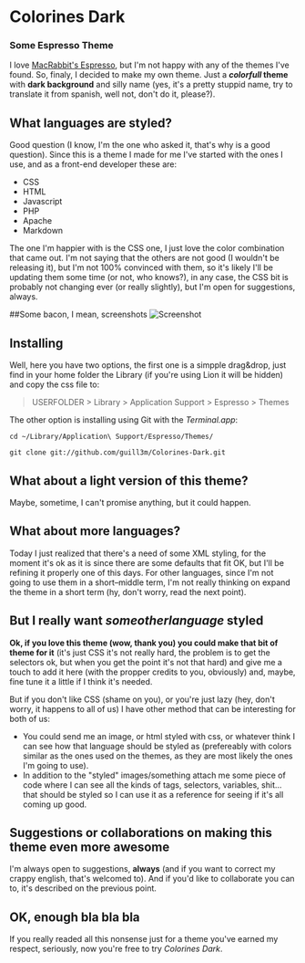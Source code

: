 # Colorines Dark
### Some Espresso Theme

I love [MacRabbit's Espresso](http://macrabbit.com/espresso/), but I'm not happy with any of the themes I've found. So, finaly, I decided to make my own theme. Just a ***colorfull* theme** with **dark background** and silly name (yes, it's a pretty stuppid name, try to translate it from spanish, well not, don't do it, please?).

## What languages are styled?
Good question (I know, I'm the one who asked it, that's why is a good question). Since this is a theme I made for me I've started with the ones I use, and as a front-end developer these are:

* CSS
* HTML
* Javascript
* PHP
* Apache
* Markdown

The one I'm happier with is the CSS one, I just love the color combination that came out. I'm not saying that the others are not good (I wouldn't be releasing it), but I'm not 100% convinced with them, so it's likely I'll be updating them some time (or not, who knows?), in any case, the CSS bit is probably not changing ever (or really slightly), but I'm open for suggestions, always.

##Some bacon, I mean, screenshots
![Screenshot](http://guillemandreu.com/github/screenshot.jpg)

## Installing
Well, here you have two options, the first one is a simpple drag&drop, just find in your home folder the Library (if you're using Lion it will be hidden) and copy the css file to:
>USERFOLDER > Library > Application Support > Espresso > Themes

The other option is installing using Git with the *Terminal.app*:

    cd ~/Library/Application\ Support/Espresso/Themes/

    git clone git://github.com/guill3m/Colorines-Dark.git


## What about a light version of this theme?
Maybe, sometime, I can't promise anything, but it could happen.

## What about more languages?
Today I just realized that there's a need of some XML styling, for the moment it's ok as it is since there are some defaults that fit OK, but I'll be refining it properly one of this days.
For other languages, since I'm not going to use them in a short–middle term, I'm not really thinking on expand the theme in a short term (hy, don't worry, read the next point).

## But I really want *someotherlanguage* styled
**Ok, if you love this theme (wow, thank you) you could make that bit of theme for it** (it's just CSS it's not really hard, the problem is to get the selectors ok, but when you get the point it's not that hard) and give me a touch to add it here (with the propper credits to you, obviously) and, maybe, fine tune it a little if I think it's needed.

But if you don't like CSS (shame on you), or you're just lazy (hey, don't worry, it happens to all of us) I have other method that can be interesting for both of us:

* You could send me an image, or html styled with css, or whatever think I can see how that language should be styled as (prefereably with colors similar as the ones used on the themes, as they are most likely the ones I'm going to use).
* In addition to the "styled" images/something attach me some piece of code where I can see all the kinds of tags, selectors, variables, shit… that should be styled so I can use it as a reference for seeing if it's all coming up good.

## Suggestions or collaborations on making this theme even more awesome
I'm always open to suggestions, **always** (and if you want to correct my crappy english, that's welcomed to). And if you'd like to collaborate you can to, it's described on the previous point.

## OK, enough bla bla bla
If you really readed all this nonsense just for a theme you've earned my respect, seriously, now you're free to try *Colorines Dark*.
